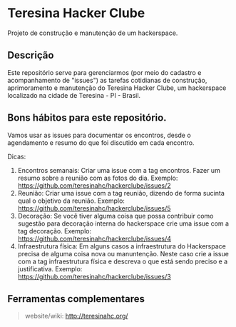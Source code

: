 # Teresina Hacker Clube #
Projeto de construção e manutenção de um hackerspace.

## Descrição ##

Este repositório serve para gerenciarmos (por meio do cadastro e acompanhamento de "issues") as tarefas cotidianas de construção, aprimoramento e manutenção do Teresina Hacker Clube, um hackerspace localizado na cidade de Teresina - PI - Brasil.

## Bons hábitos para este repositório. ##

Vamos usar as issues para documentar os encontros, desde o agendamento e resumo do que foi discutido em cada encontro.

Dicas:

1. Encontros semanais: Criar uma issue com a tag encontros. Fazer um resumo sobre a reunião com as fotos do dia. Exemplo: https://github.com/teresinahc/hackerclube/issues/2
2. Reunião: Criar uma issue com a tag reunião, dizendo de forma sucinta qual o objetivo da reunião. Exemplo: https://github.com/teresinahc/hackerclube/issues/5
3. Decoração: Se você tiver alguma coisa que possa contribuir como sugestão para decoração interna do hackerspace crie uma issue com a tag decoração. Exemplo: https://github.com/teresinahc/hackerclube/issues/4
4. Infraestrutura física: Em alguns casos a infraestrutura do Hackerspace precisa de alguma coisa nova ou manuntenção. Neste caso crie a issue com a tag infraestrutura física e descreva o que está sendo preciso e a justificativa. Exemplo: https://github.com/teresinahc/hackerclube/issues/3

## Ferramentas complementares ##

> website/wiki: http://teresinahc.org/
